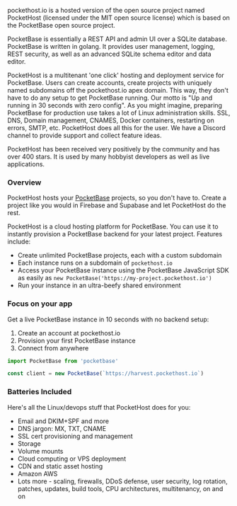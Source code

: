 pockethost.io is a hosted version of the open source project named PocketHost (licensed under the MIT open source license) which is based on the PocketBase open source project.

PocketBase is essentially a REST API and admin UI over a SQLite database. PocketBase is written in golang. It provides user management, logging, REST security, as well as an advanced SQLite schema editor and data editor.

PocketHost is a multitenant 'one click' hosting and deployment service for PocketBase. Users can create accounts, create projects with uniquely named subdomains off the pockethost.io apex domain. This way, they don't have to do any setup to get PocketBase running. Our motto is "Up and running in 30 seconds with zero config". As you might imagine, preparing PocketBase for production use takes a lot of Linux administration skills. SSL, DNS, Domain management, CNAMES, Docker containers, restarting on errors, SMTP, etc. PocketHost does all this for the user. We have a Discord channel to provide support and collect feature ideas.

PocketHost has been received very positively by the community and has over 400 stars. It is used by many hobbyist developers as well as live applications.

### Overview

PocketHost hosts your [PocketBase](https://pocketbase.io) projects, so you don't have to. Create a project like you would in Firebase and Supabase and let PocketHost do the rest.

PocketHost is a cloud hosting platform for PocketBase. You can use it to instantly provision a PocketBase backend for your latest project. Features include:

- Create unlimited PocketBase projects, each with a custom subdomain
- Each instance runs on a subdomain of `pockethost.io`
- Access your PocketBase instance using the PocketBase JavaScript SDK as easily as `new PocketBase('https://my-project.pockethost.io')`
- Run your instance in an ultra-beefy shared environment

### Focus on your app

Get a live PocketBase instance in 10 seconds with no backend setup:

1. Create an account at pockethost.io
2. Provision your first PocketBase instance
3. Connect from anywhere

```ts
import PocketBase from 'pocketbase'

const client = new PocketBase(`https://harvest.pockethost.io`)
```

### Batteries Included

Here's all the Linux/devops stuff that PocketHost does for you:

- Email and DKIM+SPF and more
- DNS jargon: MX, TXT, CNAME
- SSL cert provisioning and management
- Storage
- Volume mounts
- Cloud computing or VPS deployment
- CDN and static asset hosting
- Amazon AWS
- Lots more - scaling, firewalls, DDoS defense, user security, log rotation, patches, updates, build tools, CPU architectures, multitenancy, on and on
